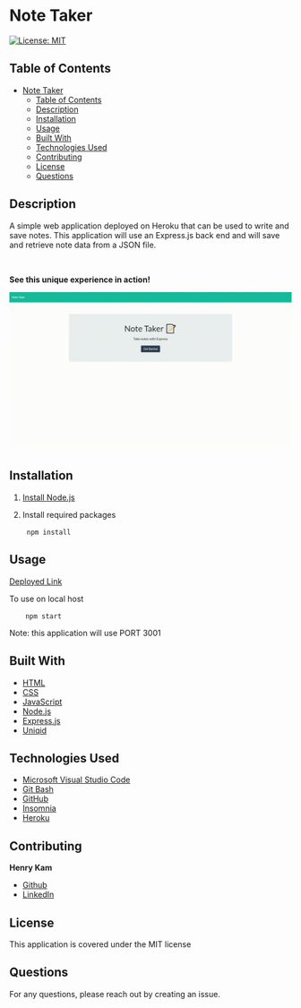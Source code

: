 # Note Taker

[![License: MIT](https://img.shields.io/badge/License-MIT-yellow.svg)](https://opensource.org/licenses/MIT)



## Table of Contents

- [Note Taker](#note-taker)
  - [Table of Contents](#table-of-contents)
  - [Description](#description)
  - [Installation](#installation)
  - [Usage](#usage)
  - [Built With](#built-with)
  - [Technologies Used](#technologies-used)
  - [Contributing](#contributing)
  - [License](#license)
  - [Questions](#questions)
  

## Description

A simple web application deployed on Heroku that can be used to write and save notes. This application will use an Express.js back end and will save and retrieve note data from a JSON file.

 <br />

**See this unique experience in action!**

![README Generator Demo](public/assets/files/demo.gif)



## Installation

1. [Install Node.js](https://nodejs.org/en/download/) 

2. Install required packages

        npm install

## Usage
[Deployed Link](https://note-taker-henrykam.herokuapp.com/)

To use on local host

        npm start

Note: this application will use PORT 3001


## Built With

* [HTML](https://developer.mozilla.org/en-US/docs/Web/HTML)
* [CSS](https://developer.mozilla.org/en-US/docs/Web/CSS)
* [JavaScript](https://developer.mozilla.org/en-US/docs/Web/JavaScript)
* [Node.js](https://nodejs.org/en/)
* [Express.js](https://expressjs.com/)
* [Uniqid](https://www.npmjs.com/package/uniqid)



## Technologies Used

* [Microsoft Visual Studio Code](https://code.visualstudio.com/)
* [Git Bash](https://git-scm.com/downloads)
* [GitHub](https://github.com/)
* [Insomnia](https://insomnia.rest/)
* [Heroku](https://www.heroku.com/)

## Contributing


**Henry Kam**

- [Github](https://github.com/gulpinhenry)
- [LinkedIn](https://www.linkedin.com/in/kamhenry/)


## License

This application is covered under the MIT license

## Questions

For any questions, please reach out by creating an issue.

